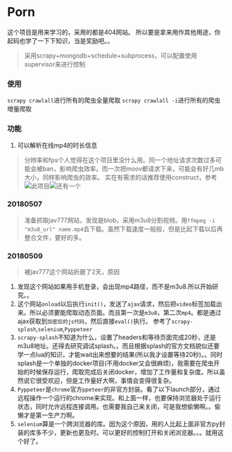# Porn
这个项目是用来学习的，采用的都是404网站。
所以要是拿来用作其他用途，你起码也学了一下下知识，当是奖励吧。。


> 采用scrapy+mongodb+schedule+subprocess，可以配置使用supervisor来进行控制

### 使用

`scrapy crawlall`进行所有的爬虫全量爬取
`scrapy crawlall -i`进行所有的爬虫增量爬取

### 功能
1. 可以解析在线mp4的时长信息
> 分辨率和fps个人觉得在这个项目里没什么用。同一个地址请求次数过多可能会被ban，影响爬虫效率。而一次把moov都请求下来，可能会有好几mb大小，同样影响爬虫的效率。
> 实在有需求的话推荐使用construct，参考![此项目](https://github.com/manfrommars/mp4_parser)![还有一个](https://github.com/beardypig)


### 20180507
> 准备抓取jav777网站，发现是blob，采用m3u8分割视频。用`ffmpeg -i "m3u8_url" name.mp4`去下载。虽然下载速度一般般，但是比起下载以后再整合文件，要好的多。

### 20180509
> 被jav777这个网站折磨了2天，原因
1. 发现这个网站如果用手机登录，会出现mp4路径，而不是m3u8.所以开始研究。。
2. 这个网站`onload`以后执行`init()`，发送了`ajax`请求，然后把`video`标签加载出来。所以必须要能爬取动态页面。而且第一次是`m3u8`，第二次`mp4`。都是通过ajax获取到`加密后的js代码`，然后直接`eval()`执行。
参考了`scrapy-splash`,`selenium`,`Pyppeteer`
3. `scrapy-splash`不知道为什么，设置了headers和等待页面完成20秒，还是m3u8地址。还得去研究调试splash。。而且根据splash的官方文档貌似还要学一点lua的知识，才能wait出来想要的结果(所以我才设置等待20秒)。。同时splash是一个单独的docker项目(不用docker又会很麻烦)，我需要在爬虫开始的时候保存运行，爬取完成后关闭docker，增加了工作量和复杂度。所以虽然说它很受欢迎，但是工作量好大啊，事情会变得很复杂。
4. `Pyppeteer`是`chrome`官方`ppeteer`的非官方封装。看了以下launch部分，通过远程操作一个运行的chrome来实现。和上面一样，也要保持浏览器处于运行状态，同时允许远程连接调用。也需要我自己来关闭，可是我想偷懒啊。。偷懒才是第一生产力啊。
5. `selenium`算是一个跨浏览器的库。因为这个原因，用的人比起上面非官方py封装的库多不少，更新也更及时。可以更好的控制打开和关闭浏览器。。。就用这个好了。
